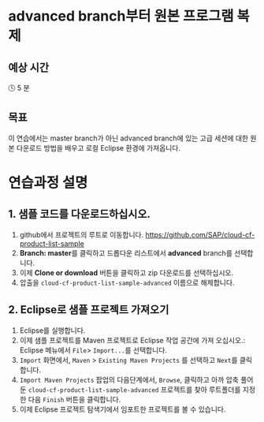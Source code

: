 # advanced branch부터 원본 프로그램 복제

## 예상 시간

:clock4: 5 분

## 목표

이 연습에서는 master branch가 아닌 advanced branch에 있는 고급 세션에 대한 원본 다운로드 방법을 배우고 로컬 Eclipse 환경에 가져옵니다.

# 연습과정 설명

## 1. 샘플 코드를 다운로드하십시오.
1. github에서 프로젝트의 루트로 이동합니다. https://github.com/SAP/cloud-cf-product-list-sample
2. **Branch: master**를 클릭하고 드롭다운 리스트에서 **advanced** branch를 선택합니다.
3. 이제 **Clone or download** 버튼을 클릭하고 zip 다운로드를 선택하십시오.
4. 압출을 ```cloud-cf-product-list-sample-advanced``` 이름으로 해제합니다.

## 2. Eclipse로 샘플 프로젝트 가져오기
1. Eclipse를 실행합니다.
2. 이제 샘플 프로젝트를 Maven 프로젝트로 Eclipse 작업 공간에 가져 오십시오.: Eclipse 메뉴에서 ```File```> ```Import...```를 선택합니다.
3. ```Import``` 화면에서, ```Maven``` > ```Existing Maven Projects``` 를 선택하고 ```Next```를 클릭합니다.
4. ```Import Maven Projects``` 팝업의 다음단계에서, ```Browse```, 클릭하고 아까 압축 풀어둔 ```cloud-cf-product-list-sample-advanced``` 프로젝트를 찾아 루트폴더를 지정한 다음 ```Finish``` 버튼을 클릭합니다.
5. 이제 Eclipse 프로젝트 탐색기에서 임포트한 프로젝트를 볼 수 있습니다.
